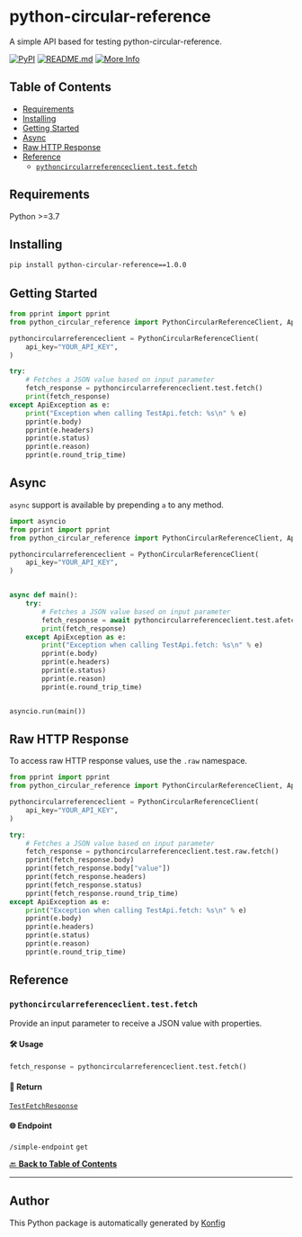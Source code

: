 # python-circular-reference<a id="python-circular-reference"></a>

A simple API based for testing python-circular-reference.


[![PyPI](https://img.shields.io/badge/PyPI-v1.0.0-blue)](https://pypi.org/project/python-circular-reference/1.0.0)
[![README.md](https://img.shields.io/badge/README-Click%20Here-green)](https://github.com/konfig-dev/konfig/tree/main/python#readme)
[![More Info](https://img.shields.io/badge/More%20Info-Click%20Here-orange)](http://example.com/support)

## Table of Contents<a id="table-of-contents"></a>

<!-- toc -->

- [Requirements](#requirements)
- [Installing](#installing)
- [Getting Started](#getting-started)
- [Async](#async)
- [Raw HTTP Response](#raw-http-response)
- [Reference](#reference)
  * [`pythoncircularreferenceclient.test.fetch`](#pythoncircularreferenceclienttestfetch)

<!-- tocstop -->

## Requirements<a id="requirements"></a>

Python >=3.7

## Installing<a id="installing"></a>

```sh
pip install python-circular-reference==1.0.0
```

## Getting Started<a id="getting-started"></a>

```python
from pprint import pprint
from python_circular_reference import PythonCircularReferenceClient, ApiException

pythoncircularreferenceclient = PythonCircularReferenceClient(
    api_key="YOUR_API_KEY",
)

try:
    # Fetches a JSON value based on input parameter
    fetch_response = pythoncircularreferenceclient.test.fetch()
    print(fetch_response)
except ApiException as e:
    print("Exception when calling TestApi.fetch: %s\n" % e)
    pprint(e.body)
    pprint(e.headers)
    pprint(e.status)
    pprint(e.reason)
    pprint(e.round_trip_time)
```

## Async<a id="async"></a>

`async` support is available by prepending `a` to any method.

```python
import asyncio
from pprint import pprint
from python_circular_reference import PythonCircularReferenceClient, ApiException

pythoncircularreferenceclient = PythonCircularReferenceClient(
    api_key="YOUR_API_KEY",
)


async def main():
    try:
        # Fetches a JSON value based on input parameter
        fetch_response = await pythoncircularreferenceclient.test.afetch()
        print(fetch_response)
    except ApiException as e:
        print("Exception when calling TestApi.fetch: %s\n" % e)
        pprint(e.body)
        pprint(e.headers)
        pprint(e.status)
        pprint(e.reason)
        pprint(e.round_trip_time)


asyncio.run(main())
```

## Raw HTTP Response<a id="raw-http-response"></a>

To access raw HTTP response values, use the `.raw` namespace.

```python
from pprint import pprint
from python_circular_reference import PythonCircularReferenceClient, ApiException

pythoncircularreferenceclient = PythonCircularReferenceClient(
    api_key="YOUR_API_KEY",
)

try:
    # Fetches a JSON value based on input parameter
    fetch_response = pythoncircularreferenceclient.test.raw.fetch()
    pprint(fetch_response.body)
    pprint(fetch_response.body["value"])
    pprint(fetch_response.headers)
    pprint(fetch_response.status)
    pprint(fetch_response.round_trip_time)
except ApiException as e:
    print("Exception when calling TestApi.fetch: %s\n" % e)
    pprint(e.body)
    pprint(e.headers)
    pprint(e.status)
    pprint(e.reason)
    pprint(e.round_trip_time)
```


## Reference<a id="reference"></a>
### `pythoncircularreferenceclient.test.fetch`<a id="pythoncircularreferenceclienttestfetch"></a>

Provide an input parameter to receive a JSON value with properties.

#### 🛠️ Usage<a id="🛠️-usage"></a>

```python
fetch_response = pythoncircularreferenceclient.test.fetch()
```

#### 🔄 Return<a id="🔄-return"></a>

[`TestFetchResponse`](./python_circular_reference/pydantic/test_fetch_response.py)

#### 🌐 Endpoint<a id="🌐-endpoint"></a>

`/simple-endpoint` `get`

[🔙 **Back to Table of Contents**](#table-of-contents)

---


## Author<a id="author"></a>
This Python package is automatically generated by [Konfig](https://konfigthis.com)
